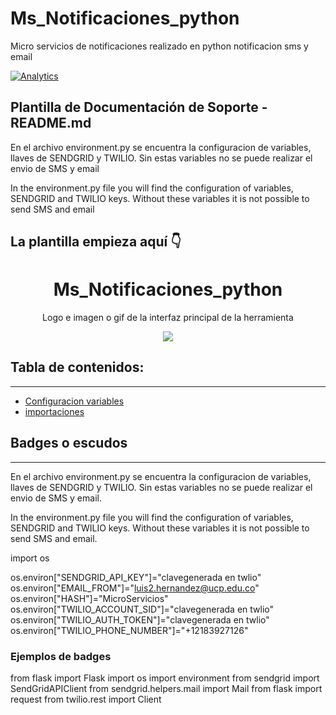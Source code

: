 # Ms_Notificaciones_python
Micro servicios de notificaciones realizado en python notificacion sms y email

[![Analytics](https://gabeacon.irvinlim.com/UA-4677001-16/Plantilla-de-repositorio/readme?useReferer)](https://github.com/erick880709/Ms_Notificaciones_pyhon/)

## Plantilla de Documentación de Soporte - README.md
En el archivo environment.py se encuentra la configuracion de variables, llaves de SENDGRID y TWILIO.
Sin estas variables no se puede realizar el envio de SMS y email

In the environment.py file you will find the configuration of variables, SENDGRID and TWILIO keys.
Without these variables it is not possible to send SMS and email

## La plantilla empieza aquí 👇

<h1 align="center"> Ms_Notificaciones_python</h1>
<p align="center"> Logo e imagen o gif de la interfaz principal de la herramienta</p>
<p align="center"><img src="https://www.webdevelopersnotes.com/wp-content/uploads/create-a-simple-home-page.png"/></p> 

## Tabla de contenidos:
---

- [Configuracion variables](#badges-o-escudos)
- [importaciones](#descripción-y-contexto)


## Badges o escudos
---
En el archivo environment.py se encuentra la configuracion de variables, llaves de SENDGRID y TWILIO.
Sin estas variables no se puede realizar el envio de SMS y email.

In the environment.py file you will find the configuration of variables, SENDGRID and TWILIO keys.
Without these variables it is not possible to send SMS and email.


import os

os.environ["SENDGRID_API_KEY"]="clavegenerada en twlio"
os.environ["EMAIL_FROM"]="luis2.hernandez@ucp.edu.co"
os.environ["HASH"]="MicroServicios"
os.environ["TWILIO_ACCOUNT_SID"]="clavegenerada en twlio"
os.environ["TWILIO_AUTH_TOKEN"]="clavegenerada en twlio"
os.environ["TWILIO_PHONE_NUMBER"]="+12183927126"

### Ejemplos de badges

from flask import Flask
import os
import environment
from sendgrid import SendGridAPIClient
from sendgrid.helpers.mail import Mail
from flask import request
from twilio.rest import Client

